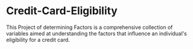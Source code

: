 # Credit-Card-Eligibility
This Project of  determining Factors is a comprehensive collection of variables aimed at understanding the factors that influence an individual's eligibility for a credit card.
